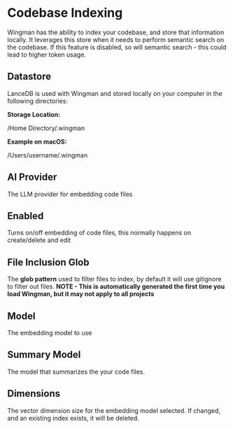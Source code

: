 # Codebase Indexing

Wingman has the ability to index your codebase, and store that information locally. It leverages this store when it needs to perform semantic search on the codebase. If this feature is disabled, so will semantic search - this could lead to higher token usage.

## Datastore

LanceDB is used with Wingman and stored locally on your computer in the following directories:

**Storage Location:**

/Home Directory/.wingman

**Example on macOS:**

/Users/username/.wingman

## AI Provider

The LLM provider for embedding code files

## Enabled

Turns on/off embedding of code files, this normally happens on create/delete and edit

## File Inclusion Glob

The **glob pattern** used to filter files to index, by default it will use gitignore to filter out files. **NOTE - This is automatically generated the first time you load Wingman, but it may not apply to all projects**

## Model

The embedding model to use

## Summary Model

The model that summarizes the your code files.

## Dimensions

The vector dimension size for the embedding model selected. If changed, and an existing index exists, it will be deleted.